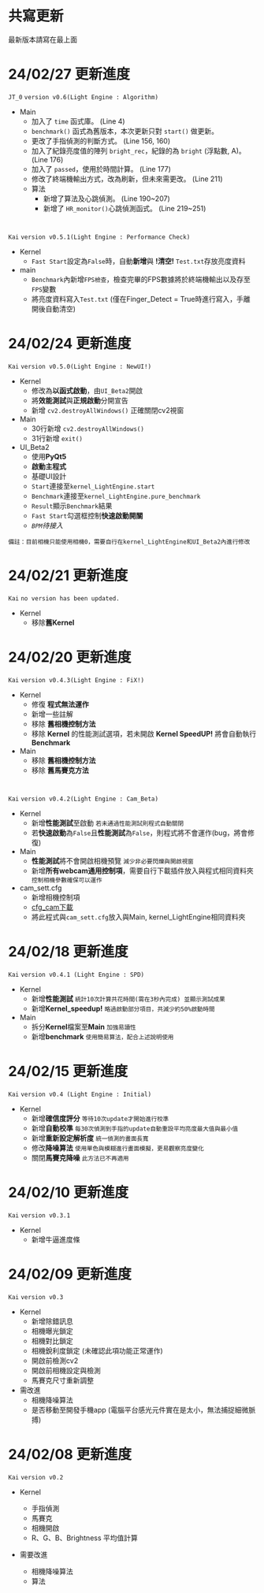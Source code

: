 # 共寫更新
最新版本請寫在最上面

# 24/02/27 更新進度

`JT_0`
`version v0.6(Light Engine : Algorithm)`
- Main
  - 加入了 `time` 函式庫。 (Line 4)
  - `benchmark()` 函式為舊版本，本次更新只對 `start()` 做更新。
  - 更改了手指偵測的判斷方式。 (Line 156, 160)
  - 加入了紀錄亮度值的陣列 `bright_rec`，紀錄的為 `bright` (浮點數, A)。 (Line 176)
  - 加入了 `passed`，使用於時間計算。 (Line 177)
  - 修改了終端機輸出方式，改為刷新，但未來需更改。 (Line 211)
  - 算法
    - 新增了算法及心跳偵測。 (Line 190~207)
    - 新增了 `HR_monitor()`心跳偵測函式。 (Line 219~251)

# 
`Kai`
`version v0.5.1(Light Engine : Performance Check)`
- Kernel
  - `Fast Start`設定為`False`時，自動**新增**與 **!清空!** `Test.txt`存放亮度資料
- main
  - `Benchmark`內新增`FPS檢查`，檢查完畢的FPS數據將於終端機輸出以及存至`FPS`變數
  - 將亮度資料寫入`Test.txt` (僅在Finger_Detect = True時進行寫入，手離開後自動清空)


# 24/02/24 更新進度
`Kai`
`version v0.5.0(Light Engine : NewUI!)`
- Kernel
  - 修改為**以函式啟動**，由`UI_Beta2`開啟
  - 將**效能測試**與**正規啟動**分開宣告
  - 新增 `cv2.destroyAllWindows()` 正確關閉cv2視窗
- Main
  - 30行新增 `cv2.destroyAllWindows()`
  - 31行新增 `exit()`
- UI_Beta2
  - 使用**PyQt5**
  - **啟動主程式**
  - 基礎UI設計
  - `Start`連接至`kernel_LightEngine.start`
  - `Benchmark`連接至`kernel_LightEngine.pure_benchmark`
  - `Result`顯示`Benchmark`結果
  - `Fast Start`勾選框控制**快速啟動開關**
  - *`BPM`待接入*
 
`備註：目前相機只能使用相機0，需要自行在kernel_LightEngine和UI_Beta2內進行修改`

# 24/02/21 更新進度
`Kai`
`no version has been updated.`
- Kernel
  - 移除**舊Kernel**

# 24/02/20 更新進度
`Kai`
`version v0.4.3(Light Engine : FiX!)`
- Kernel
  - 修復 **程式無法運作**
  - 新增一些註解
  - 移除 **舊相機控制方法**
  - 移除 **Kernel** 的性能測試選項，若未開啟 **Kernel SpeedUP!** 將會自動執行 **Benchmark**
- Main
  - 移除 **舊相機控制方法**
  - 移除 **舊馬賽克方法**
#
`Kai`
`version v0.4.2(Light Engine : Cam_Beta)`
- Kernel
  - 新增**性能測試**至啟動 `若未通過性能測試則程式自動關閉`
  - 若**快速啟動**為`False`且**性能測試**為`False`，則程式將不會運作(bug，將會修復)
- Main
  - **性能測試**將不會開啟相機預覽 `減少非必要閃爍與開啟視窗`
  - 新增**所有webcam通用控制項**，需要自行下載插件放入與程式相同資料夾 `控制相機參數確保可以運作`
- cam_sett.cfg
  - 新增相機控制項
  - [cfg_cam下載](https://github.com/SuslikV/cfg-cam)
  - 將此程式與`cam_sett.cfg`放入與Main, kernel_LightEngine相同資料夾

# 24/02/18 更新進度
`Kai`
`version v0.4.1 (Light Engine : SPD)`
- Kernel
  - 新增**性能測試** `統計10次計算共花時間(需在3秒內完成) 並顯示測試成果`
  - 新增**Kernel_speedup!** `略過啟動部分項目，共減少約50%啟動時間`
- Main
  - 拆分**Kernel**檔案至**Main** `加強易讀性`
  - 新增**benchmark** `使用簡易算法，配合上述說明使用`

# 24/02/15 更新進度
`Kai`
`version v0.4 (Light Engine : Initial)`
- Kernel
  - 新增**確信度評分** `等待10次update才開始進行校準`
  - 新增**自動校準** `每30次偵測到手指的update自動重設平均亮度最大值與最小值`
  - 新增**重新設定解析度** `統一偵測的畫面長寬`
  - 修改**降噪算法** `使用單色與模糊進行畫面模擬，更易觀察亮度變化`
  - 關閉**馬賽克降噪** `此方法已不再適用`

# 24/02/10 更新進度
`Kai`
`version v0.3.1`
- Kernel
  - 新增牛逼進度條

# 24/02/09 更新進度
`Kai`
`version v0.3`
- Kernel
  - 新增除錯訊息
  - 相機曝光鎖定
  - 相機對比鎖定
  - 相機銳利度鎖定 (未確認此項功能正常運作)
  - 開啟前檢測cv2
  - 開啟前相機設定與檢測
  - 馬賽克尺寸重新調整
- 需改進
  - 相機降噪算法
  - 是否移動至開發手機app (電腦平台感光元件實在是太小，無法捕捉細微脈搏)

# 24/02/08 更新進度
`Kai`
`version v0.2`
- Kernel  
  - 手指偵測
  - 馬賽克
  - 相機開啟
  - R、G、B、Brightness 平均值計算

- 需要改進
  - 相機降噪算法
  - 算法
